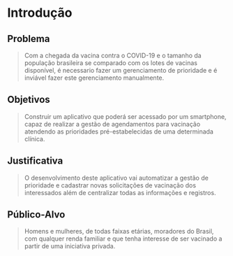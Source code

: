 # Introdução

## Problema
> Com a chegada da vacina contra o COVID-19 e o tamanho da população brasileira se comparado com os lotes de vacinas disponível, é necessario fazer um gerenciamento de prioridade e é inviável fazer este gerenciamento manualmente.

## Objetivos

> Construir um aplicativo que poderá ser acessado por um smartphone, capaz de realizar a gestão de agendamentos para vacinação atendendo as prioridades pré-estabelecidas de uma determinada clínica.

## Justificativa

> O desenvolvimento deste aplicativo vai automatizar a gestão de prioridade e cadastrar novas solicitações de vacinação dos interessados além de centralizar todas as informações e registros.

## Público-Alvo

>Homens e mulheres, de todas faixas etárias, moradores do Brasil, com qualquer renda familiar e que tenha interesse de ser vacinado a partir de uma iniciativa privada.


 
